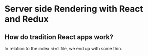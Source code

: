 # Server side Rendering with React and Redux

## How do tradition React apps work?

In relation to the index `html` file, we end up with some thin.

